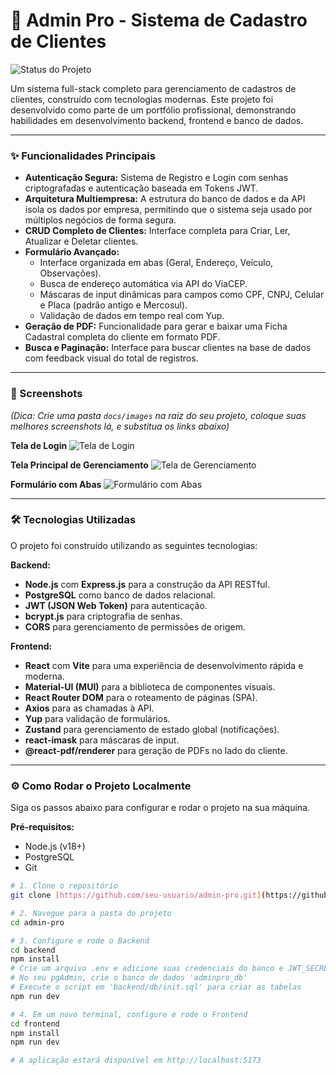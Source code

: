 # 🚀 Admin Pro - Sistema de Cadastro de Clientes

![Status do Projeto](https://img.shields.io/badge/status-conclu%C3%ADdo-brightgreen)

Um sistema full-stack completo para gerenciamento de cadastros de clientes, construído com tecnologias modernas. Este projeto foi desenvolvido como parte de um portfólio profissional, demonstrando habilidades em desenvolvimento backend, frontend e banco de dados.

---

### ✨ Funcionalidades Principais

* **Autenticação Segura:** Sistema de Registro e Login com senhas criptografadas e autenticação baseada em Tokens JWT.
* **Arquitetura Multiempresa:** A estrutura do banco de dados e da API isola os dados por empresa, permitindo que o sistema seja usado por múltiplos negócios de forma segura.
* **CRUD Completo de Clientes:** Interface completa para Criar, Ler, Atualizar e Deletar clientes.
* **Formulário Avançado:**
    * Interface organizada em abas (Geral, Endereço, Veículo, Observações).
    * Busca de endereço automática via API do ViaCEP.
    * Máscaras de input dinâmicas para campos como CPF, CNPJ, Celular e Placa (padrão antigo e Mercosul).
    * Validação de dados em tempo real com Yup.
* **Geração de PDF:** Funcionalidade para gerar e baixar uma Ficha Cadastral completa do cliente em formato PDF.
* **Busca e Paginação:** Interface para buscar clientes na base de dados com feedback visual do total de registros.

---

### 📸 Screenshots

*(Dica: Crie uma pasta `docs/images` na raiz do seu projeto, coloque suas melhores screenshots lá, e substitua os links abaixo)*

**Tela de Login**
![Tela de Login](https://i.imgur.com/image_link_aqui.png)

**Tela Principal de Gerenciamento**
![Tela de Gerenciamento](https://i.imgur.com/image_link_aqui.png)

**Formulário com Abas**
![Formulário com Abas](https://i.imgur.com/image_link_aqui.png)


---

### 🛠️ Tecnologias Utilizadas

O projeto foi construído utilizando as seguintes tecnologias:

**Backend:**
* **Node.js** com **Express.js** para a construção da API RESTful.
* **PostgreSQL** como banco de dados relacional.
* **JWT (JSON Web Token)** para autenticação.
* **bcrypt.js** para criptografia de senhas.
* **CORS** para gerenciamento de permissões de origem.

**Frontend:**
* **React** com **Vite** para uma experiência de desenvolvimento rápida e moderna.
* **Material-UI (MUI)** para a biblioteca de componentes visuais.
* **React Router DOM** para o roteamento de páginas (SPA).
* **Axios** para as chamadas à API.
* **Yup** para validação de formulários.
* **Zustand** para gerenciamento de estado global (notificações).
* **react-imask** para máscaras de input.
* **@react-pdf/renderer** para geração de PDFs no lado do cliente.

---

### ⚙️ Como Rodar o Projeto Localmente

Siga os passos abaixo para configurar e rodar o projeto na sua máquina.

**Pré-requisitos:**
* Node.js (v18+)
* PostgreSQL
* Git

```bash
# 1. Clone o repositório
git clone [https://github.com/seu-usuario/admin-pro.git](https://github.com/seu-usuario/admin-pro.git)

# 2. Navegue para a pasta do projeto
cd admin-pro

# 3. Configure e rode o Backend
cd backend
npm install
# Crie um arquivo .env e adicione suas credenciais do banco e JWT_SECRET
# No seu pgAdmin, crie o banco de dados 'adminpro_db'
# Execute o script em 'backend/db/init.sql' para criar as tabelas
npm run dev

# 4. Em um novo terminal, configure e rode o Frontend
cd frontend
npm install
npm run dev

# A aplicação estará disponível em http://localhost:5173